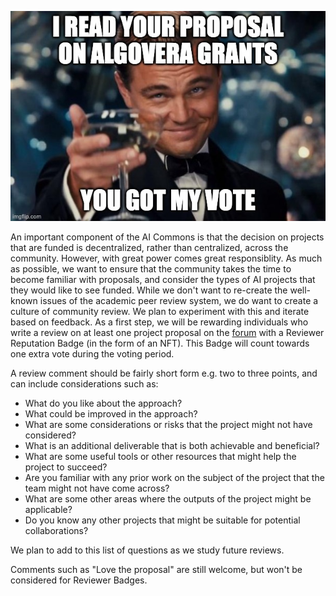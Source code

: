 ![](./assets/leonardo_algo.jpeg)

An important component of the AI Commons is that the decision on projects that are funded is decentralized, rather than centralized, across the community. However, with great power comes great responsiblity. As much as possible, we want to ensure that the community takes the time to become familiar with proposals, and consider the types of AI projects that they would like to see funded. While we don't want to re-create the well-known issues of the academic peer review system, we do want to create a culture of community review. We plan to experiment with this and iterate based on feedback. As a first step, we will be rewarding individuals who write a review on at least one project proposal on the [forum](https://forum.algovera.ai/) with a Reviewer Reputation Badge (in the form of an NFT). This Badge will count towards one extra vote during the voting period. 

A review comment should be fairly short form e.g. two to three points, and can include considerations such as:

* What do you like about the approach?
* What could be improved in the approach?
* What are some considerations or risks that the project might not have considered?
* What is an additional deliverable that is both achievable and beneficial?
* What are some useful tools or other resources that might help the project to succeed?
* Are you familiar with any prior work on the subject of the project that the team might not have come across?
* What are some other areas where the outputs of the project might be applicable?
* Do you know any other projects that might be suitable for potential collaborations?

We plan to add to this list of questions as we study future reviews.

Comments such as "Love the proposal" are still welcome, but won't be considered for Reviewer Badges.




